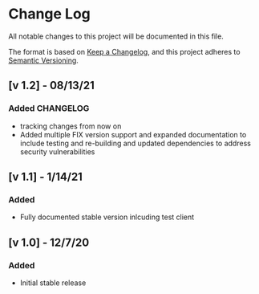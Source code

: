 # Change Log
All notable changes to this project will be documented in this file.

The format is based on [Keep a Changelog](https://keepachangelog.com/en/1.0.0/),
and this project adheres to [Semantic Versioning](https://semver.org/spec/v2.0.0.html).

## [v 1.2] - 08/13/21
### Added CHANGELOG
- tracking changes from now on 
- Added multiple FIX version support and expanded documentation to include testing and re-building and updated dependencies to address security vulnerabilities

## [v 1.1] - 1/14/21
### Added
- Fully documented stable version inlcuding test client

## [v 1.0] - 12/7/20
### Added
- Initial stable release
